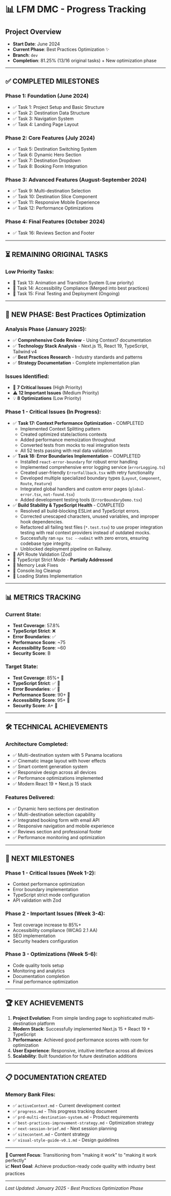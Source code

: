 # 📊 **LFM DMC - Progress Tracking**

## **Project Overview**
- **Start Date**: June 2024
- **Current Phase**: Best Practices Optimization ✨
- **Branch**: `dev`
- **Completion**: 81.25% (13/16 original tasks) + New optimization phase

---

## ✅ **COMPLETED MILESTONES**

### **Phase 1: Foundation (June 2024)**
- ✅ Task 1: Project Setup and Basic Structure
- ✅ Task 2: Destination Data Structure
- ✅ Task 3: Navigation System
- ✅ Task 4: Landing Page Layout

### **Phase 2: Core Features (July 2024)**
- ✅ Task 5: Destination Switching System
- ✅ Task 6: Dynamic Hero Section
- ✅ Task 7: Destination Dropdown
- ✅ Task 8: Booking Form Integration

### **Phase 3: Advanced Features (August-September 2024)**
- ✅ Task 9: Multi-destination Selection
- ✅ Task 10: Destination Slice Component
- ✅ Task 11: Responsive Mobile Experience
- ✅ Task 12: Performance Optimizations

### **Phase 4: Final Features (October 2024)**
- ✅ Task 16: Reviews Section and Footer

---

## ⏳ **REMAINING ORIGINAL TASKS**

### **Low Priority Tasks:**
- 🔄 Task 13: Animation and Transition System (Low priority)
- 🔄 Task 14: Accessibility Compliance (Merged into best practices)
- 🔄 Task 15: Final Testing and Deployment (Ongoing)

---

## 🚀 **NEW PHASE: Best Practices Optimization**

### **Analysis Phase (January 2025):**
- ✅ **Comprehensive Code Review** - Using Context7 documentation
- ✅ **Technology Stack Analysis** - Next.js 15, React 19, TypeScript, Tailwind v4
- ✅ **Best Practices Research** - Industry standards and patterns
- ✅ **Strategy Documentation** - Complete implementation plan

### **Issues Identified:**
- 🚨 **7 Critical Issues** (High Priority)
- ⚠️ **12 Important Issues** (Medium Priority)  
- 💡 **8 Optimizations** (Low Priority)

### **Phase 1 - Critical Issues (In Progress):**
- ✅ **Task 17: Context Performance Optimization** - COMPLETED
  - Implemented Context Splitting pattern
  - Created optimized state/actions contexts
  - Added performance memoization throughout
  - Converted tests from mocks to real integration tests
  - All 52 tests passing with real data validation
- ✅ **Task 18: Error Boundaries Implementation** - COMPLETED
  - Installed `react-error-boundary` for robust error handling
  - Implemented comprehensive error logging service (`errorLogging.ts`)
  - Created user-friendly `ErrorFallback.tsx` with retry functionality
  - Developed multiple specialized boundary types (`Layout`, `Component`, `Route`, `Feature`)
  - Integrated global handlers and custom error pages (`global-error.tsx`, `not-found.tsx`)
  - Added development testing tools (`ErrorBoundaryDemo.tsx`)
- ✅ **Build Stability & TypeScript Health** - COMPLETED
  - Resolved all build-blocking ESLint and TypeScript errors.
  - Corrected unescaped characters, unused variables, and improper hook dependencies.
  - Refactored all failing test files (`*.test.tsx`) to use proper integration testing with real context providers instead of outdated mocks.
  - Successfully ran `npx tsc --noEmit` with zero errors, ensuring codebase type integrity.
  - Unblocked deployment pipeline on Railway.
- 🔄 API Route Validation (Zod)
- 🔄 TypeScript Strict Mode - **Partially Addressed**
- 🔄 Memory Leak Fixes
- 🔄 Console.log Cleanup
- 🔄 Loading States Implementation

---

## 📊 **METRICS TRACKING**

### **Current State:**
- **Test Coverage**: 57.8%
- **TypeScript Strict**: ❌
- **Error Boundaries**: ✅
- **Performance Score**: ~75
- **Accessibility Score**: ~60
- **Security Score**: B

### **Target State:**
- **Test Coverage**: 85%+ 🎯
- **TypeScript Strict**: ✅ 🎯
- **Error Boundaries**: ✅ 🎯
- **Performance Score**: 90+ 🎯
- **Accessibility Score**: 95+ 🎯
- **Security Score**: A+ 🎯

---

## 🛠️ **TECHNICAL ACHIEVEMENTS**

### **Architecture Completed:**
- ✅ Multi-destination system with 5 Panama locations
- ✅ Cinematic image layout with hover effects
- ✅ Smart content generation system
- ✅ Responsive design across all devices
- ✅ Performance optimizations implemented
- ✅ Modern React 19 + Next.js 15 stack

### **Features Delivered:**
- ✅ Dynamic hero sections per destination
- ✅ Multi-destination selection capability
- ✅ Integrated booking form with email API
- ✅ Responsive navigation and mobile experience
- ✅ Reviews section and professional footer
- ✅ Performance monitoring and optimization

---

## 🎯 **NEXT MILESTONES**

### **Phase 1 - Critical Issues (Week 1-2):**
- Context performance optimization
- Error boundary implementation
- TypeScript strict mode configuration
- API validation with Zod

### **Phase 2 - Important Issues (Week 3-4):**
- Test coverage increase to 85%+
- Accessibility compliance (WCAG 2.1 AA)
- SEO implementation
- Security headers configuration

### **Phase 3 - Optimizations (Week 5-6):**
- Code quality tools setup
- Monitoring and analytics
- Documentation completion
- Final performance optimization

---

## 🏆 **KEY ACHIEVEMENTS**

1. **Project Evolution**: From simple landing page to sophisticated multi-destination platform
2. **Modern Stack**: Successfully implemented Next.js 15 + React 19 + TypeScript
3. **Performance**: Achieved good performance scores with room for optimization
4. **User Experience**: Responsive, intuitive interface across all devices
5. **Scalability**: Built foundation for future destination additions

---

## 📋 **DOCUMENTATION CREATED**

### **Memory Bank Files:**
- ✅ `activeContext.md` - Current development context
- ✅ `progress.md` - This progress tracking document
- ✅ `prd-multi-destination-system.md` - Product requirements
- ✅ `best-practices-improvement-strategy.md` - Optimization strategy
- ✅ `next-session-brief.md` - Next session planning
- ✅ `sitecontent.md` - Content strategy
- ✅ `visual-style-guide-v0.1.md` - Design guidelines

---

**🎯 Current Focus**: Transitioning from "making it work" to "making it work perfectly"  
**📈 Next Goal**: Achieve production-ready code quality with industry best practices

---
*Last Updated: January 2025 - Best Practices Optimization Phase* 